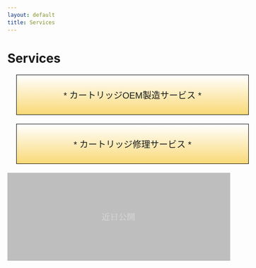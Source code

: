 ```yaml
---
layout: default
title: Services
---
```



# Services
<div style="background: linear-gradient(white, #f9d976); border: 1px solid black; padding: 1.5em; text-align: center; font-size: 20px; font-family: 'Arial', sans-serif; margin: 1em 1em 1em 1em; width: calc(100% - 2em); max-width: 500px;">
  * カートリッジOEM製造サービス *
</div>

<div style="background: linear-gradient(white, #f9d976); border: 1px solid black; padding: 1.5em; text-align: center; font-size: 20px; font-family: 'Arial', sans-serif; margin: 1em 1em 1em 1em; width: calc(100% - 2em); max-width: 500px;">
  * カートリッジ修理サービス *
</div>


![Cartridge 3](/assets/Cartridges/not-tappable-box.png)

